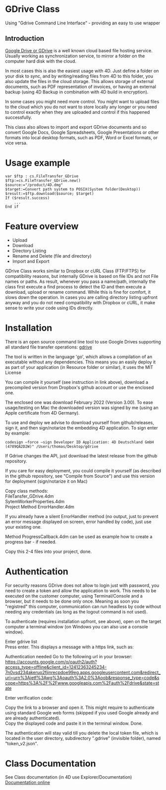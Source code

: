 # GDrive Class
Using "Gdrive Command Line Interface" - providing an easy to use wrapper

## Introduction
[Google Drive or GDrive](https://Google.com) is a well known cloud based file hosting service.
Usually working as synchronization service, to mirror a folder on the computer hard disk with the cloud.

In most cases this is also the easiest usage with 4D. Just define a folder on your disk to sync, and by writing/reading files from 4D to this folder, you also update the files in the cloud storage.
This allows storage of external documents, such as PDF representation of invoices, or having an external backup (using 4D Backup in combination with 4D build in encryption).

In some cases you might need more control. You might want to upload files to the cloud which you do not want to store locally any longer or you need to control exactly when they are uploaded and control if this happened successfully.

This class also allows to import and export GDrive documents and so convert Google Docs, Google Spreadsheets, Google Presentations or other formats into local desktop formats, such as PDF, Word or Excel formats, or vice versa.

# Usage example

```4D
var $ftp : cs.FileTransfer_GDrive
$ftp:=cs.FileTransfer_GDrive.new()
$source:="/product/4D.dmg"
$target:=Convert path system to POSIX(System folder(Desktop))
$result:=$ftp.download($source; $target)
If ($result.success)
	...
End if
```

# Feature overview
- Upload
- Download
- Directory Listing
- Rename and Delete (file and directory)
- Import and Export

GDrive Class works similar to Dropbox or cURL Class (FTP/FTPS) for compatibility reasons, but internally GDrive is based on file IDs and not File names or paths. As result, whenever you pass a name/path, internally the class first execute a find process to detect the ID and then execute a download, upload or rename command. While this is fine for comfort, it slows down the operation. In cases you are calling directory listing upfront anyway and you do not need compatibility with Dropbox or cURL, it make sense to write your code using IDs directly.


# Installation

There is an open source command line tool to use Google Drives supporting all standard file transfer operations: 
[gdrive](https://github.com/prasmussen/gdrive)

The tool is written in the language 'go', which allows a compilation of an executable without any dependencies. This means you an easily deploy it as part of your application (in Resource folder or similar), it uses the MIT License

You can compile it yourself (see instruction in link above), download a precompiled version from Dropbox's github account or use the enclosed one.

The enclosed one was download February 2022 (Version 3.00). To ease usage/testing on Mac the downloaded version was signed by me (using an Apple certificate from 4D Germany).

To use and deploy we advise to download yourself from github/releases, sign it, and then sign/notarize the embedding 4D application.
To sign enter by example:
```
codesign –force –sign Developer ID Application: 4D Deutschland GmbH (4789QA2D2W)" /Users/thomas/Desktop/gdrive
```

If Gdrive changes the API, just download the latest release from the github repository.

If you care for easy deployment, you could compile it yourself (as described in the github repository, see "Compile from Source") and use this version for deployment (sign/notarize it on Mac)


Copy class methods:  
FileTansfer_GDrive.4dm  
SytemWorkerProperties.4dm    
Project Method ErrorHandler.4dm  

If you already have a silent ErrorHandler method (no output, just to prevent an error message displayed on screen, error handled by code), just use your existing one.

Method ProgressCallback.4dm can be used as example how to create a progress bar - if needed.

Copy this 2-4 files into your project, done.

# Authentication

For security reasons GDrive does not allow to login just with password, you need to create a token and allow the application to work. This needs to be executed on the customer computer, using Terminal/Console and a browser, but it needs to be done only once. Meaning as soon you "registred" this computer, communication can run headless by code without needing any credentials (as long as the logout command is not used).

To authenticate (requires installation upfront, see above), open on the target computer a terminal window (on Windows you can also use a console window).

Enter gdrive list   
Press enter.
This displays a message with a https link, such as:

Authentication needed
Go to the following url in your browser:
https://accounts.google.com/o/oauth2/auth?access_type=offline&client_id=12412363245234-7n0vsd234akeruo2fjinrecpdoe99eg.apps.googleusercontent.com&redirect_uri=urn%3Aietf%3Awg%3Aoauth%3A2.0%3Aoob&response_type=code&scope=https%3A%2F%2Fwww.googleapis.com%2Fauth%2Fdrive&state=state

Enter verification code: 


Copy the link to a browser and open it. This might require to authenticate using standard Google web forms (skipped if you used Google already and are already authenticated).  
Copy the displayed code and paste it in the terminal window. Done.  

The authentication will stay valid till you delete the local token file, which is located in the user directory, subdirectory ".gdrive" (invisible folder), named "token_v2.json".


# Class Documentation

See Class documentation (in 4D use Explorer/Documentation)  
[Documentation online](https://github.com/ThomasMaul/FileTransfer_Class/blob/main/Documentation/Classes/FileTransfer_GDrive.md)
	